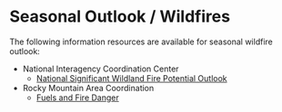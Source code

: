 # Seasonal Outlook / Wildfires

The following information resources are available for seasonal wildfire outlook:

* National Interagency Coordination Center
    + [National Significant Wildland Fire Potential Outlook](https://www.predictiveservices.nifc.gov/outlooks/outlooks.htm)
* Rocky Mountain Area Coordination
    + [Fuels and Fire Danger](https://gacc.nifc.gov/rmcc/fuels_fire_danger.php)
